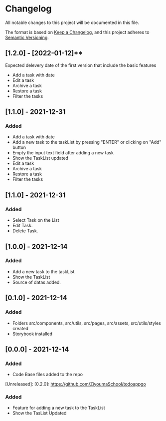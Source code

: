 # Changelog
All notable changes to this project will be documented in this file.

The format is based on [Keep a Changelog](https://keepachangelog.com/en/1.0.0/),
and this project adheres to [Semantic Versioning](https://semver.org/spec/v2.0.0.html).

## [1.2.0] - [2022-01-12]**
 Expected delevery date of the first version that include the basic features
 - Add a task with date
 - Edit a task
 - Archive a task 
 - Restore a task
 - Filter the tasks


## [1.1.0] - 2021-12-31
### Added
 - Add a task with date
 - Add a new task to the taskList by pressing "ENTER" or clicking on "Add" button 
 - Empty the input text field after adding a new task 
 - Show the TaskList updated 
 - Edit a task
 - Archive a task 
 - Restore a task
 - Filter the tasks 


## [1.1.0] - 2021-12-31
### Added
- Select Task on the List 
- Edit Task. 
- Delete Task. 

## [1.0.0] - 2021-12-14
### Added
- Add a new task to the taskList
- Show the TaskList
- Source of datas added.

## [0.1.0] - 2021-12-14
### Added
- Folders src/components, src/utils, src/pages, src/assets, src/utils/styles created
- Storybook installed

## [0.0.0] - 2021-12-14
### Added
- Code Base files added to the repo



[Unreleased]: 
[0.2.0]: https://github.com/ZiyoumaSchool/todoappgo
### Added
- Feature for adding a new task to the TaskList
- Show the TasList Updated
 